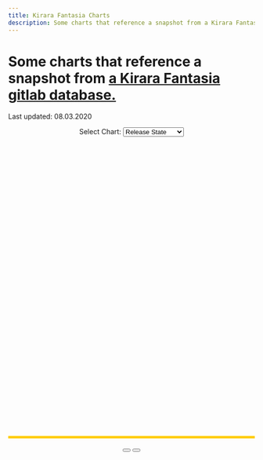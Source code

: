 ```yaml
---
title: Kirara Fantasia Charts
description: Some charts that reference a snapshot from a Kirara Fantasia gitlab database.
---
```


<script src="assets/js/Chart.min.js"></script>
<script src="assets/js/lodash.min.js"></script>
<script src="assets/js/KiraraStats.js"></script>

# Some charts that reference a snapshot from [a Kirara Fantasia gitlab database.](https://gitlab.com/kirafan)
Last updated: 08.03.2020

<div style="text-align:center">
  <label for="chartselect">Select Chart: </label>
  <select id="chartselect">
    <optgroup label="5* Cards">
      <option value="0">Release State</option>
      <option value="2">Attributes</option>
      <option value="3">Classes</option>
      <option value="4">Class/Attribute</option>
    </optgroup>
    <optgroup label="Others">
      <option value="1">Rarities</option>
    </optgroup>
  </select>
</div>
<div id="chartarea" class="ui-widget-content" style="width: 100%; min-height: 400px; height: 600px; margin: 10px auto; border-bottom: 5px solid #FFCC00;">
  <canvas id="myChart"></canvas>
</div>
<div style="text-align:center">
  <button id="chartplus"></button>
  <button id="chartminus"></button>
</div>